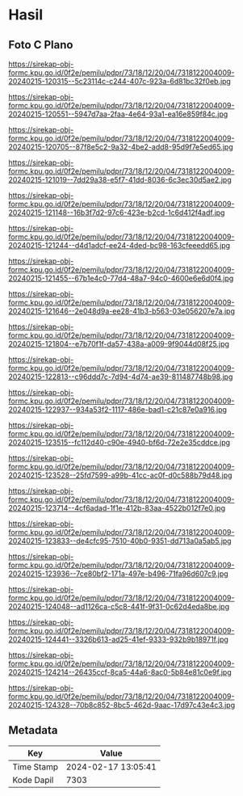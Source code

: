 # Hasil

## Foto C Plano

https://sirekap-obj-formc.kpu.go.id/0f2e/pemilu/pdpr/73/18/12/20/04/7318122004009-20240215-120315--5c23114c-c244-407c-923a-6d81bc32f0eb.jpg

https://sirekap-obj-formc.kpu.go.id/0f2e/pemilu/pdpr/73/18/12/20/04/7318122004009-20240215-120551--5947d7aa-2faa-4e64-93a1-ea16e859f84c.jpg

https://sirekap-obj-formc.kpu.go.id/0f2e/pemilu/pdpr/73/18/12/20/04/7318122004009-20240215-120705--87f8e5c2-9a32-4be2-add8-95d9f7e5ed65.jpg

https://sirekap-obj-formc.kpu.go.id/0f2e/pemilu/pdpr/73/18/12/20/04/7318122004009-20240215-121019--7dd29a38-e5f7-41dd-8036-6c3ec30d5ae2.jpg

https://sirekap-obj-formc.kpu.go.id/0f2e/pemilu/pdpr/73/18/12/20/04/7318122004009-20240215-121148--16b3f7d2-97c6-423e-b2cd-1c6d412f4adf.jpg

https://sirekap-obj-formc.kpu.go.id/0f2e/pemilu/pdpr/73/18/12/20/04/7318122004009-20240215-121244--d4d1adcf-ee24-4ded-bc98-163cfeeedd65.jpg

https://sirekap-obj-formc.kpu.go.id/0f2e/pemilu/pdpr/73/18/12/20/04/7318122004009-20240215-121455--67b1e4c0-77d4-48a7-94c0-4600e6e6d0f4.jpg

https://sirekap-obj-formc.kpu.go.id/0f2e/pemilu/pdpr/73/18/12/20/04/7318122004009-20240215-121646--2e048d9a-ee28-41b3-b563-03e056207e7a.jpg

https://sirekap-obj-formc.kpu.go.id/0f2e/pemilu/pdpr/73/18/12/20/04/7318122004009-20240215-121804--e7b70f1f-da57-438a-a009-9f9044d08f25.jpg

https://sirekap-obj-formc.kpu.go.id/0f2e/pemilu/pdpr/73/18/12/20/04/7318122004009-20240215-122813--c96ddd7c-7d94-4d74-ae39-811487748b98.jpg

https://sirekap-obj-formc.kpu.go.id/0f2e/pemilu/pdpr/73/18/12/20/04/7318122004009-20240215-122937--934a53f2-1117-486e-bad1-c21c87e0a916.jpg

https://sirekap-obj-formc.kpu.go.id/0f2e/pemilu/pdpr/73/18/12/20/04/7318122004009-20240215-123515--fc112d40-c90e-4940-bf6d-72e2e35cddce.jpg

https://sirekap-obj-formc.kpu.go.id/0f2e/pemilu/pdpr/73/18/12/20/04/7318122004009-20240215-123528--25fd7599-a99b-41cc-ac0f-d0c588b79d48.jpg

https://sirekap-obj-formc.kpu.go.id/0f2e/pemilu/pdpr/73/18/12/20/04/7318122004009-20240215-123714--4cf6adad-1f1e-412b-83aa-4522b012f7e0.jpg

https://sirekap-obj-formc.kpu.go.id/0f2e/pemilu/pdpr/73/18/12/20/04/7318122004009-20240215-123833--de4cfc95-7510-40b0-9351-dd713a0a5ab5.jpg

https://sirekap-obj-formc.kpu.go.id/0f2e/pemilu/pdpr/73/18/12/20/04/7318122004009-20240215-123936--7ce80bf2-171a-497e-b496-71fa96d607c9.jpg

https://sirekap-obj-formc.kpu.go.id/0f2e/pemilu/pdpr/73/18/12/20/04/7318122004009-20240215-124048--ad1126ca-c5c8-441f-9f31-0c62d4eda8be.jpg

https://sirekap-obj-formc.kpu.go.id/0f2e/pemilu/pdpr/73/18/12/20/04/7318122004009-20240215-124441--3326b613-ad25-41ef-9333-932b9b18971f.jpg

https://sirekap-obj-formc.kpu.go.id/0f2e/pemilu/pdpr/73/18/12/20/04/7318122004009-20240215-124214--26435ccf-8ca5-44a6-8ac0-5b84e81c0e9f.jpg

https://sirekap-obj-formc.kpu.go.id/0f2e/pemilu/pdpr/73/18/12/20/04/7318122004009-20240215-124328--70b8c852-8bc5-462d-9aac-17d97c43e4c3.jpg


## Metadata

| Key        | Value               |
| ---------- | ------------------- |
| Time Stamp | 2024-02-17 13:05:41 |
| Kode Dapil | 7303                |



